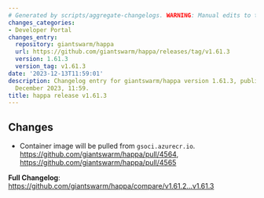 ```yaml
---
# Generated by scripts/aggregate-changelogs. WARNING: Manual edits to this files will be overwritten.
changes_categories:
- Developer Portal
changes_entry:
  repository: giantswarm/happa
  url: https://github.com/giantswarm/happa/releases/tag/v1.61.3
  version: 1.61.3
  version_tag: v1.61.3
date: '2023-12-13T11:59:01'
description: Changelog entry for giantswarm/happa version 1.61.3, published on 13
  December 2023, 11:59.
title: happa release v1.61.3
---
```


## Changes

* Container image will be pulled from `gsoci.azurecr.io`. https://github.com/giantswarm/happa/pull/4564, https://github.com/giantswarm/happa/pull/4565

**Full Changelog**: https://github.com/giantswarm/happa/compare/v1.61.2...v1.61.3
